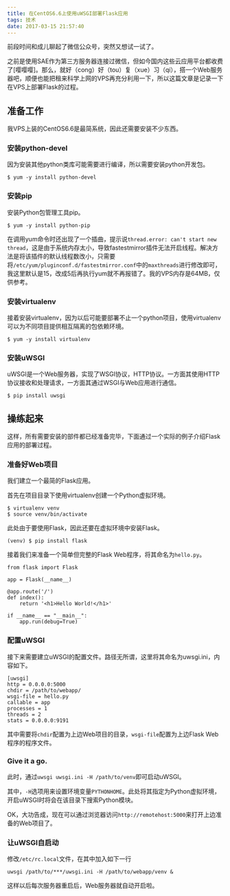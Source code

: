 ```yaml
---
title: 在CentOS6.6上使用uWSGI部署Flask应用
tags: 技术
date: 2017-03-15 21:57:40
---
```



前段时间和成儿聊起了微信公众号，突然又想试一试了。

之前是使用SAE作为第三方服务器连接过微信，但如今国内这些云应用平台都收费了[嘤嘤嘤]。那么，就好（cong）好（tou）复（xue）习（qi），搭一个Web服务器吧，顺便也能把租来科学上网的VPS再充分利用一下，所以这篇文章是记录一下在VPS上部署Flask的过程。

## 准备工作

我VPS上装的CentOS6.6是最简系统，因此还需要安装不少东西。

### 安装python-devel

因为安装其他python类库可能需要进行编译，所以需要安装python开发包。

```
$ yum -y install python-devel
```
<!--more-->

### 安装pip

安装Python包管理工具pip。

```
$ yum -y install python-pip
```

在调用yum命令时还出现了一个插曲，提示说`thread.error: can't start new thread`，这是由于系统内存太小，导致fastestmirror插件无法开启线程。解决方法是将该插件的默认线程数改小，只需要将`/etc/yum/pluginconf.d/fastestmirror.conf`中的`maxthreads`进行修改即可，我这里默认是15，改成5后再执行yum就不再报错了。我的VPS内存是64MB，仅供参考。

### 安装virtualenv

接着安装virtualenv，因为以后可能要部署不止一个python项目，使用virtualenv可以为不同项目提供相互隔离的包依赖环境。

```
$ yum -y install virtualenv
```

### 安装uWSGI

uWSGI是一个Web服务器，实现了WSGI协议，HTTP协议。一方面其使用HTTP协议接收和处理请求，一方面其通过WSGI与Web应用进行通信。

```
$ pip install uwsgi
```

## 操练起来

这样，所有需要安装的部件都已经准备完毕，下面通过一个实际的例子介绍Flask应用的部署过程。

### 准备好Web项目

我们建立一个最简的Flask应用。

首先在项目目录下使用virtualenv创建一个Python虚拟环境。

```
$ virtualenv venv
$ source venv/bin/activate
```

此处由于要使用Flask，因此还要在虚拟环境中安装Flask。

```
(venv) $ pip install flask
```

接着我们来准备一个简单但完整的Flask Web程序，将其命名为`hello.py`。

```
from flask import Flask

app = Flask(__name__)

@app.route('/')
def index():
    return '<h1>Hello World!</h1>'

if __name__ == "__main__":
    app.run(debug=True)
```

### 配置uWSGI

接下来需要建立uWSGI的配置文件。路径无所谓，这里将其命名为uwsgi.ini，内容如下。

```
[uwsgi]
http = 0.0.0.0:5000
chdir = /path/to/webapp/
wsgi-file = hello.py
callable = app
processes = 1
threads = 2
stats = 0.0.0.0:9191
```

其中需要将`chdir`配置为上边Web项目的目录，`wsgi-file`配置为上边Flask Web程序的程序文件。

### Give it a go.

此时，通过`uwsgi uwsgi.ini -H /path/to/venv`即可启动uWSGI。

其中，`-H`选项用来设置环境变量`PYTHONHOME`。此处将其指定为Python虚拟环境，开启uWSGI时将会在该目录下搜索Python模块。

OK，大功告成，现在可以通过浏览器访问`http://remotehost:5000`来打开上边准备的Web项目了。

### 让uWSGI自启动

修改`/etc/rc.local`文件，在其中加入如下一行

```
uwsgi /path/to/***/uwsgi.ini -H /path/to/webapp/venv &
```

这样以后每次服务器重启后，Web服务器就自动开启啦。
